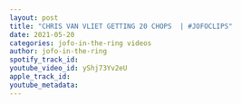 ```yaml
---
layout: post
title: "CHRIS VAN VLIET GETTING 20 CHOPS  | #JOFOCLIPS"
date: 2021-05-20
categories: jofo-in-the-ring videos
author: jofo-in-the-ring
spotify_track_id: 
youtube_video_id: yShj73Yv2eU
apple_track_id: 
youtube_metadata: 
---
```

